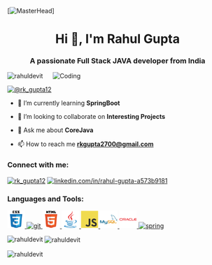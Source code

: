 [![MasterHead](https://chkskills.com/wp-content/uploads/2020/04/banner-bg.gif)]
<h1 align="center">Hi 👋, I'm Rahul Gupta</h1>
<h3 align="center">A passionate Full Stack JAVA developer from India</h3>
<img align="right" alt="Coding" width="400" src="https://cdn.dribbble.com/users/2131993/screenshots/4948736/thoughtworks-gif_dribbble.gif">

<p align="left"> <img src="https://komarev.com/ghpvc/?username=rahuldevit&label=Profile%20views&color=0e75b6&style=flat" alt="rahuldevit" /> </p>

<p align="left"> <a href="https://twitter.com/@rk_gupta12" target="blank"><img src="https://img.shields.io/twitter/follow/@rk_gupta12?logo=twitter&style=for-the-badge" alt="@rk_gupta12" /></a> </p>

- 🌱 I’m currently learning **SpringBoot**

- 👯 I’m looking to collaborate on **Interesting Projects**

- 💬 Ask me about **CoreJava**

- 📫 How to reach me **rkgupta2700@gmail.com**

<h3 align="left">Connect with me:</h3>
<p align="left">
<a href="https://twitter.com/rk_gupta12" target="blank"><img align="center" src="https://raw.githubusercontent.com/rahuldkjain/github-profile-readme-generator/master/src/images/icons/Social/twitter.svg" alt="rk_gupta12" height="30" width="40" /></a>
<a href="https://linkedin.com/in/linkedin.com/in/rahul-gupta-a573b9181" target="blank"><img align="center" src="https://raw.githubusercontent.com/rahuldkjain/github-profile-readme-generator/master/src/images/icons/Social/linked-in-alt.svg" alt="linkedin.com/in/rahul-gupta-a573b9181" height="30" width="40" /></a>
</p>

<h3 align="left">Languages and Tools:</h3>
<p align="left"> <a href="https://www.w3schools.com/css/" target="_blank" rel="noreferrer"> <img src="https://raw.githubusercontent.com/devicons/devicon/master/icons/css3/css3-original-wordmark.svg" alt="css3" width="40" height="40"/> </a> <a href="https://git-scm.com/" target="_blank" rel="noreferrer"> <img src="https://www.vectorlogo.zone/logos/git-scm/git-scm-icon.svg" alt="git" width="40" height="40"/> </a> <a href="https://www.w3.org/html/" target="_blank" rel="noreferrer"> <img src="https://raw.githubusercontent.com/devicons/devicon/master/icons/html5/html5-original-wordmark.svg" alt="html5" width="40" height="40"/> </a> <a href="https://www.java.com" target="_blank" rel="noreferrer"> <img src="https://raw.githubusercontent.com/devicons/devicon/master/icons/java/java-original.svg" alt="java" width="40" height="40"/> </a> <a href="https://developer.mozilla.org/en-US/docs/Web/JavaScript" target="_blank" rel="noreferrer"> <img src="https://raw.githubusercontent.com/devicons/devicon/master/icons/javascript/javascript-original.svg" alt="javascript" width="40" height="40"/> </a> <a href="https://www.mysql.com/" target="_blank" rel="noreferrer"> <img src="https://raw.githubusercontent.com/devicons/devicon/master/icons/mysql/mysql-original-wordmark.svg" alt="mysql" width="40" height="40"/> </a> <a href="https://www.oracle.com/" target="_blank" rel="noreferrer"> <img src="https://raw.githubusercontent.com/devicons/devicon/master/icons/oracle/oracle-original.svg" alt="oracle" width="40" height="40"/> </a> <a href="https://spring.io/" target="_blank" rel="noreferrer"> <img src="https://www.vectorlogo.zone/logos/springio/springio-icon.svg" alt="spring" width="40" height="40"/> </a> </p>

<p><img align="left" src="https://github-readme-stats.vercel.app/api/top-langs?username=rahuldevit&show_icons=true&locale=en&layout=compact" alt="rahuldevit" /></p>

<p>&nbsp;<img align="center" src="https://github-readme-stats.vercel.app/api?username=rahuldevit&show_icons=true&locale=en" alt="rahuldevit" /></p>

<p><img align="center" src="https://github-readme-streak-stats.herokuapp.com/?user=rahuldevit&" alt="rahuldevit" /></p>
